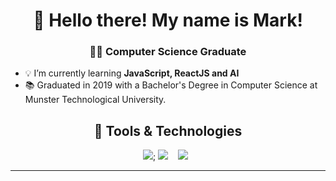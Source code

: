 <h1 align="center">👋 Hello there! My name is Mark!</h1>
<h3 align="center">👨‍💻 Computer Science Graduate</h3>

- 💡 I’m currently learning **JavaScript, ReactJS and AI**
- 📚 Graduated in 2019 with a Bachelor's Degree in Computer Science at Munster Technological University.

<h2 align="center"> 🔭 Tools & Technologies</h2>
<p align="center">
  <img src="https://img.shields.io/badge/html5-%23E34F26.svg?style=for-the-badge&logo=html5&logoColor=white">; 
  <img src="https://img.shields.io/badge/react%20-%2300D9FF.svg?&style=for-the-badge&logo=react&logoColor=white" />&nbsp;&nbsp;&nbsp;
  <img src="https://img.shields.io/badge/tailwind-css%20-%231572B6.svg?&style=for-the-badge&logo=tailwind-css&logoColor=white" />&nbsp;&nbsp;

<hr>
